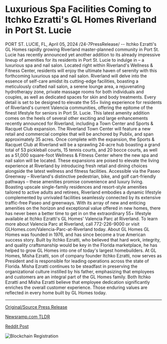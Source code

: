 # Luxurious Spa Facilities Coming to Itchko Ezratti's GL Homes Riverland in Port St. Lucie

PORT ST. LUCIE, FL, April 05, 2024 /24-7PressRelease/ -- Itchko Ezratti's GL Homes rapidly growing Riverland master-planned community in Port St. Lucie has recently announced yet another addition to its already impressive lineup of amenities for its residents in Port St. Lucie to indulge in – a luxurious spa and nail salon.   Located right within Riverland's Wellness & Fitness Center, residents will enjoy the ultimate haven of serenity with this forthcoming luxurious spa and nail salon. Riverland will delve into the essence of self-care amidst its cutting-edge facilities, boasting a meticulously crafted nail salon, a serene lounge area, a rejuvenating hydrotherapy zone, private massage rooms for both individuals and couples, as well as dedicated spaces for skin and body treatments. Every detail is set to be designed to elevate the 55+ living experience for residents of Riverland's current Valencia communities, offering the epitome of the finest lifestyle for seniors in Port St. Lucie.  This latest amenity addition comes on the heels of several other exciting and large enhancements recently announced for Riverland, including a Town Center and Sports & Racquet Club expansion. The Riverland Town Center will feature a new retail and commercial complex that will be anchored by Publix, and span approximately 35 acres. Once complete with the expansion, the Sports & Racquet Club at Riverland will be a sprawling 24-acre hub boasting a grand total of 53 pickleball courts, 15 tennis courts, and 20 bocce courts, as well as a 51,000 square-foot Wellness & Fitness Center where the new spa and nail salon will be located.  These expansions are poised to elevate the living experience at Riverland by introducing fresh retail and dining choices alongside the latest wellness and fitness facilities. Accessible via the Paseo Greenway – Riverland's distinctive pedestrian, bike, and golf cart-friendly pathways – these amenities promise convenience and luxury living. Boasting upscale single-family residences and resort-style amenities tailored to active adults and retirees, Riverland embodies a dynamic lifestyle complemented by unrivaled facilities seamlessly connected by its extensive traffic-free Paseo and greenways.   With its array of new and enticing amenities on the horizon and exceptional value offered in new homes, there has never been a better time to get in on the extraordinary 55+ lifestyle available at Itchko Ezratti's GL Homes' Valencia Parc at Riverland. To learn more about Valencia Parc at Riverland, call 772-226-9000 or visit GLHomes.com/Valencia-Parc-at-Riverland today.  About GL Homes  GL Homes was founded in 1976, and has since become a true American success story. Built by Itchko Ezratti, who believed that hard work, integrity, and quality craftsmanship would be key in the Florida marketplace, he has helped to grow GL Homes into one of today's largest homebuilders. At GL Homes, Misha Ezratti, son of company founder Itchko Ezratti, now serves as President and is responsible for leading operations across the state of Florida.   Misha Ezratti continues to be steadfast in preserving the organizational culture instilled by his father, emphasizing that employees and customers are an integral part of the GL Homes family. Both Itchko Ezratti and Misha Ezratti believe that employee dedication significantly enriches the overall customer experience. Those enduring values are reflected in every home built by GL Homes today. 

---

[Original/Source Press Release](https://www.24-7pressrelease.com/press-release/509830/luxurious-spa-facilities-coming-to-itchko-ezrattis-gl-homes-riverland-in-port-st-lucie)
                    

[Newsramp.com TLDR](None) 



[Reddit Post](https://www.reddit.com/r/Lifestyle_Culture/comments/1bwbv32/gl_homes_adds_luxurious_spa_and_nail_salon_to/) 



![Blockchain Registration](https://cdn.newsramp.app/24-7PressRelease/qrcode/244/5/chipnu4w.webp)